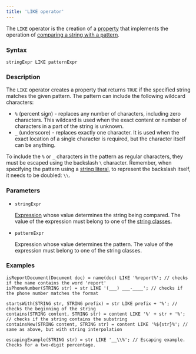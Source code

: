 ```yaml
---
title: 'LIKE operator'
---
```


The `LIKE` operator is the creation of a [property](Properties.md) that implements the operation of [comparing a string with a pattern](Comparison_operators_=_etc.md).

### Syntax

```
stringExpr LIKE patternExpr
```

### Description

The `LIKE` operator creates a property that returns `TRUE` if the specified string matches the given pattern. The pattern can include the following wildcard characters:

- `%` (percent sign) - replaces any number of characters, including zero characters. This wildcard is used when the exact content or number of characters in a part of the string is unknown.
- `_` (underscore) - replaces exactly one character. It is used when the exact location of a single character is required, but the character itself can be anything.

To include the `%` or `_` characters in the pattern as regular characters, they must be escaped using the backslash `\` character. Remember, when specifying the pattern using a [string literal](Literals.md), to represent the backslash itself, it needs to be doubled: `\\`.

### Parameters

- `stringExpr`

    [Expression](Expression.md) whose value determines the string being compared. The value of the expression must belong to one of the [string classes](Built-in_classes.md).

- `patternExpr`

    Expression whose value determines the pattern. The value of the expression must belong to one of the string classes.

### Examples

```lsf
isReportDocument(Document doc) = name(doc) LIKE '%report%'; // checks if the name contains the word 'report'
isPhoneNumber(STRING str) = str LIKE '(___) ___-____'; // checks if the phone number matches the format

startsWith(STRING str, STRING prefix) = str LIKE prefix + '%'; // checks the beginning of the string
contains(STRING content, STRING str) = content LIKE '%' + str + '%'; // checks if the string contains the substring
containsNew(STRING content, STRING str) = content LIKE '%${str}%'; // same as above, but with string interpolation

escapingExample(STRING str) = str LIKE '__\\%'; // Escaping example. Checks for a two-digit percentage.
```